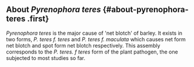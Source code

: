 About *Pyrenophora teres* {#about-pyrenophora-teres .first}
-------------------------

*Pyrenophora teres* is the major cause of \'net blotch\' of barley. It
exists in two forms, *P. teres f. teres* and *P. teres f. maculata*
which causes net form net blotch and spot form net blotch respectively.
This assembly corresponds to the *P. teres. f teres* form of the plant
pathogen, the one subjected to most studies so far.
